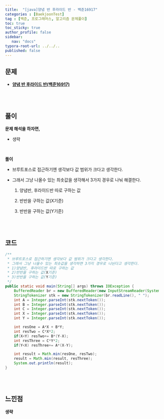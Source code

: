 ```yaml
---
title:  "[java]양념 반 후라이드 반 - 백준16917"
categories : [BaekjoonTest]
tag : [백준, 프로그래머스, 알고리즘 문제풀이]
toc: true
toc_sticky: true
author_profile: false
sidebar:
   nav: "docs"
typora-root-url: ../../..
published: false
---
```




## 문제

* **[양념 반 후라이드 반(백준16917)](https://www.acmicpc.net/problem/16917)**

<br><br>

## 풀이

**문제 해석을 하자면,**

* 생략

<br>

**풀이**

* 브루트포스로 접근하기엔 생각보다 값 범위가 크다고 생각한다.

* 그래서 그냥 나올수 있는 최솟값을 생각해서 3가지 경우로 나눠 해결한다.

  1. 양념반, 후라이드반 따로 구하는 값  

  2. 반반을 구하는 값(X기준)

  3. 반반을 구하는 값(Y기준)

<br><br>

## 코드

```java
/**
 * 브루트포스로 접근하기엔 생각보다 값 범위가 크다고 생각한다.
 * 그래서 그냥 나올수 있는 최솟값을 생각하면 3가지 경우로 나뉜다고 생각한다.
 * 1)양념반, 후라이드반 따로 구하는 값
 * 2)반반을 구하는 값(X기준)
 * 3)반반을 구하는 값(Y기준)
 */
public static void main(String[] args) throws IOException {
    BufferedReader br = new BufferedReader(new InputStreamReader(System.in));
    StringTokenizer stk = new StringTokenizer(br.readLine(), " ");
    int A = Integer.parseInt(stk.nextToken());
    int B = Integer.parseInt(stk.nextToken());
    int C = Integer.parseInt(stk.nextToken());
    int X = Integer.parseInt(stk.nextToken());
    int Y = Integer.parseInt(stk.nextToken());

    int resOne = A*X + B*Y;
    int resTwo = C*X*2;
    if(X<Y) resTwo+= B*(Y-X);
    int resThree = C*Y*2;
    if(Y<X) resThree+= A*(X-Y);

    int result = Math.min(resOne, resTwo);
    result = Math.min(result, resThree);
    System.out.println(result);
}
```

<br><br>

## 느낀점

**생략**
